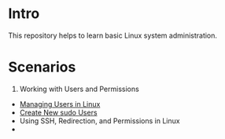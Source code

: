 # Intro

This repository helps to learn basic Linux system administration.

# Scenarios

1. Working with Users and Permissions

* [Managing Users in Linux](https://github.com/BeatrizBravo/AdminLinux/blob/main/material/01Users%20and%20Permissions/user-group1/Managing%20Users%20in%20Linux.md)
* [Create New sudo Users](https://github.com/BeatrizBravo/AdminLinux/blob/main/material/01Users%20and%20Permissions/createNewSudoUsers/intro.md)
* Using SSH, Redirection, and Permissions in Linux
* 